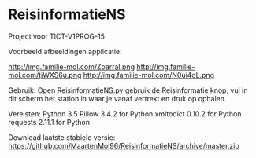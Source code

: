 # ReisinformatieNS
Project voor TICT-V1PROG-15

Voorbeeld afbeeldingen applicatie: 

http://img.familie-mol.com/Zoarral.png
http://img.familie-mol.com/tjWXS6u.png
http://img.familie-mol.com/N0ui4oL.png

Gebruik:
Open ReisinformatieNS.py gebruik de Reisinformatie knop, vul in dit scherm het station in waar je vanaf vertrekt en druk op ophalen.

Vereisten:
Python 3.5
Pillow 3.4.2 for Python
xmltodict 0.10.2 for Python
requests 2.11.1 for Python

Download laatste stabiele versie: https://github.com/MaartenMol96/ReisinformatieNS/archive/master.zip
